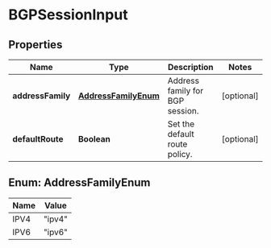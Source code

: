

# BGPSessionInput


## Properties

| Name | Type | Description | Notes |
|------------ | ------------- | ------------- | -------------|
|**addressFamily** | [**AddressFamilyEnum**](#AddressFamilyEnum) | Address family for BGP session. |  [optional] |
|**defaultRoute** | **Boolean** | Set the default route policy. |  [optional] |



## Enum: AddressFamilyEnum

| Name | Value |
|---- | -----|
| IPV4 | &quot;ipv4&quot; |
| IPV6 | &quot;ipv6&quot; |




